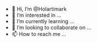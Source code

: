 - 👋 Hi, I’m @Holartimark
- 👀 I’m interested in ...
- 🌱 I’m currently learning ...
- 💞️ I’m looking to collaborate on ...
- 📫 How to reach me ...

<!---
Holartimark/Holartimark is a ✨ special ✨ repository because its `README.md` (this file) appears on your GitHub profile.
You can click the Preview link to take a look at your changes.
--->
